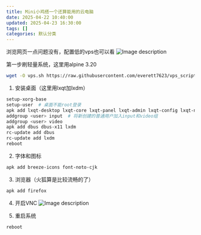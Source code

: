 ```yaml
---
title: Mini小鸡搭一个还算能用的云电脑
date: 2025-04-22 10:40:00
updated: 2025-04-23 16:30:00
tags: []
categories: 默认分类
---
```


浏览网页一点问题没有，配置低的vps也可以看
![Image description](https://s.rmimg.com/2025-04-22/1745310185-392883-2025-04-22-161856.png)

第一步刷轻量系统，这里用alpine 3.20

```sh
wget -O vps.sh https://raw.githubusercontent.com/everett7623/vps_scripts/main/vps.sh && chmod +x vps.sh && clear && ./vps.sh
```

1. 安装桌面（这里用lxqt加lxdm）

```sh
setup-xorg-base
setup-user  # 桌面不能root登录
apk add lxqt-desktop lxqt-core lxqt-panel lxqt-admin lxqt-config lxqt-notificationd lxqt-powermanagement lxqt-themes openbox setxkbmap
addgroup <user> input  # 将新创建的普通用户加入input和video组
addgroup <user> video
apk add dbus dbus-x11 lxdm
rc-update add dbus
rc-update add lxdm
reboot
```

2. 字体和图标

```sh
apk add breeze-icons font-noto-cjk
```

3. 浏览器（火狐算是比较流畅的了）

```sh
apk add firefox
```

4. 开启VNC
   ![Image description](https://s.rmimg.com/2025-04-22/1745311117-804227-2025-04-22-163755.png)

5. 重启系统

```sh
reboot
```
